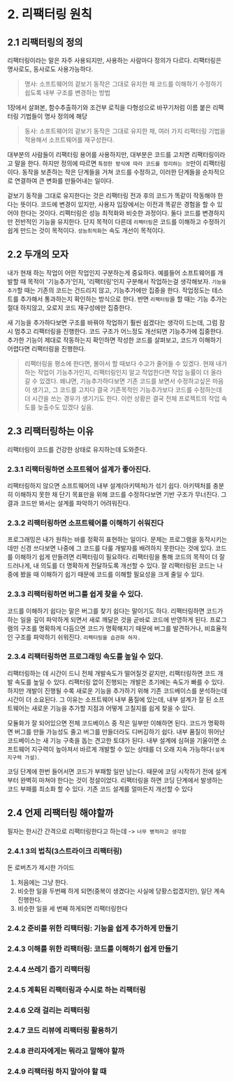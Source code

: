 # 2. 리팩터링 원칙

## 2.1 리팩터링의 정의

리팩터링이라는 말은 자주 사용되지만, 사용하는 사람마다 정의가 다르다. 리팩터링은 명사로도, 동사로도 사용가능하다.

> 명사: 소프트웨어의 겉보기 동작은 그대로 유지한 채 코드를 이해하기 수정하기 쉽도록 내부 구조를 변경하는 방법

1장에서 살펴본, 함수추출하기와 조건부 로직을 다형성으로 바꾸기처럼 이름 붙은 리팩터링 기법들이 명사 정의에 해당

> 동사: 소프트웨어의 겉보기 동작은 그대로 유지한 채, 여러 가지 리팩터링 기법을 적용해서 소프트웨어를 재구성한다.

대부분의 사람들이 리팩터링 용어를 사용하지만, 대부분은 코드를 고치면 리팩터링이라고 말을 한다. 하지만 정의에 따르면 `특정한 방식에 따라 코드를 정리하는 것`만이 리팩터링이다. 동작을 보존하는 작은 단계들을 거쳐 코드를 수정하고, 이러한 단계들을 순차적으로 연결하여 큰 변화를 만들어내는 일이다.

겉보기 동작을 그대로 유지한다는 것은 리팩터링 전과 후의 코드가 똑같이 작동해야 한다는 뜻이다. 코드에 변경이 있지만, 사용자 입장에서는 이전과 똑같은 경험을 할 수 있어야 한다는 것이다. 리팩터링은 성능 최적화와 비슷한 과정이다. 둘다 코드를 변경하지만 전반적인 기능을 유지한다. 단지 목적이 다른데 `리팩터링`은 코드를 이해하고 수정하기 쉽게 만드는 것이 목적이다. `성능최적화`는 속도 개선이 목적이다.

## 2.2 두개의 모자

내가 현재 하는 작업이 어떤 작업인지 구분하는게 중요하다. 예를들어 소프트웨어를 개발할 때 목적이 '기능추가'인지, '리팩터링'인지 구분해서 작업하는걸 생각해보자. `기능을 추가`할 때는 기존의 코드는 건드리지 않고, 기능추가에만 집중을 한다. 작업정도는 테스트를 추가해서 통과하는지 확인하는 방식으로 한다. 반면 `리팩터링`을 할 때는 기능 추가는 절대 하지않고, 오로지 코드 재구성에만 집중한다.

새 기능을 추가하다보면 구조를 바꿔야 작업하기 훨씬 쉽겠다는 생각이 드는데, 그럼 잠시 멈추고 리팩터링을 진행한다. 코드 구조가 어느정도 개선되면 기능추가에 집중한다. 추가한 기능이 제대로 작동하는지 확인하면 작성한 코드를 살펴보고, 코드가 이해하기 어렵다면 리팩터링을 진행한다. 

> 리팩터링을 평소에 한다면, 몰아서 할 때보다 수고가 줄어들 수 있겠다. 현재 내가 하는 작업이 기능추가인지, 리팩터링인지 알고 작업한다면 작업 능률이 더 올라갈 수 있겠다. 왜냐면, 기능추가하다보면 기존 코드를 보면서 수정하고싶은 마음이 생기고, 그 코드를 고치다 결국 기존목적인 기능추가보다 코드를 수정하는데 더 시간을 쓰는 경우가 생기기도 한다. 이런 상황은 결국 전체 프로젝트의 작업 속도를 늦출수도 있겠다 싶음.

## 2.3 리팩터링하는 이유

리팩터링이 코드를 건강한 상태로 유지하는데 도와준다. 

### 2.3.1 리팩터링하면 소프트웨어 설계가 좋아진다.

리팩터링하지 않으면 소프트웨어의 내부 설계(아키텍쳐)가 섞기 쉽다. 아키텍처를 충분히 이해하지 못한 채 단기 목표만을 위해 코드를 수정하다보면 기반 구조가 무너진다. 그 결과 코드만 봐서는 설계를 파악하기 어려워진다.

### 2.3.2 리팩터링하면 소프트웨어를 이해하기 쉬워진다

프로그래밍은 내가 원하는 바를 정확히 표현하는 일이다. 문제는 프로그램을 동작시키는데만 신경 쓰다보면 나중에 그 코드를 다룰 개발자를 배려하지 못한다는 것에 있다. 코드를 이해하기 쉽게 만들려면 리팩터링이 필요하다. 리팩터링을 통해 코드의 목적이 더 잘 드러나게, 내 의도를 더 명확하게 전달하도록 개선할 수 있다. 잘 리팩터링된 코드는 나중에 봤을 때 이해하기 쉽기 때문에 코드를 이해할 필요성을 크게 줄일 수 있다.

### 2.3.3 리팩터링하면 버그를 쉽게 찾을 수 있다.

코드를 이해하기 쉽다는 말은 버그를 찾기 쉽다는 말이기도 하다. 리팩터링하면 코드가 하는 일을 깊이 파악하게 되면서 새로 깨달은 것을 곧바로 코드에 반영하게 된다. 프로그램의 구조를 명확하게 다듬으면 코드가 명확해지기 때문에 버그를 발견하거나, 비효율적인 구조를 파악하기 쉬워진다. `리팩터링을 습관화 하자.`

### 2.3.4 리팩터링하면 프로그래밍 속도를 높일 수 있다.

리팩터링하는 데 시간이 드니 전체 개발속도가 떨어질것 같지만, 리팩터링하면 코드 개발 속도를 높일 수 있다. 리팩터링 없이 진행되는 개발은 초기에는 속도가 빠를 수 있다. 하지만 개발이 진행될 수록 새로운 기능을 추가하기 위해 기존 코드베이스를 분석하는데 시간이 더 소요된다. 그 이유는 소프트웨어 내부 품질에 있는데, 내부 설계가 잘 된 소프트웨어는 새로운 기능을 추가할 지점과 어떻게 고칠지를 쉽게 찾을 수 있다.

모듈화가 잘 되어있으면 전체 코드베이스 중 작은 일부만 이해하면 된다. 코드가 명확하면 버그를 만들 가능성도 줄고 버그를 만들더라도 디버깅하기 쉽다. 내부 품질이 뛰어난 코드베이스는 새 기능 구축을 돕는 견고한 토대가 된다. 내부 설계에 심혀을 기울이면 소프트웨어 지구력이 높아져서 바르게 개발할 수 있는 상태를 더 오래 지속 가능하다`(설계 지구력 가설)`.

코딩 단계에 한번 들어서면 코드가 부패할 일만 남는다. 때문에 코딩 시작하기 전에 설계부터 완벽히 마쳐야 한다는 것이 정설이었다. 리팩터링을 하면 코딩 단계에서 발생하는 코드 부패를 최소화 할 수 있다. 기존 코드 설계를 얼마든지 개선할 수 있다

## 2.4 언제 리팩터링 해야할까

필자는 한시간 간격으로 리팩터링한다고 하는데 -> `너무 병적라고 생각함`
### 2.4.1 3의 법칙(3스트라이크 리팩터링)

돈 로버츠가 제시한 가이드

1. 처음에는 그냥 한다.
2. 비슷한 일을 두번째 하게 되면(중복이 생겼다는 사실에 당황스럽겠지만), 일단 계속 진행한다.
3. 비슷한 일을 세 번째 하게되면 리팩터링한다

### 2.4.2 준비를 위한 리팩터링: 기능을 쉽게 추가하게 만들기
### 2.4.3 이해를 위한 리팩터링: 코드를 이해하기 쉽게 만들기
### 2.4.4 쓰레기 줍기 리팩터링
### 2.4.5 계획된 리팩터링과 수시로 하는 리팩터링
### 2.4.6 오래 걸리는 리팩터링
### 2.4.7 코드 리뷰에 리팩터링 활용하기
### 2.4.8 관리자에게는 뭐라고 말해야 할까
### 2.4.9 리팩터링 하지 말아야 할 때



